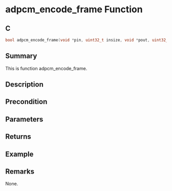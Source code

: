 # adpcm_encode_frame Function

## C

```c
bool adpcm_encode_frame(void *pin, uint32_t insize, void *pout, uint32_t *outsize);
```

## Summary

This is function adpcm_encode_frame. 

## Description


## Precondition


## Parameters


## Returns


## Example


## Remarks

None.